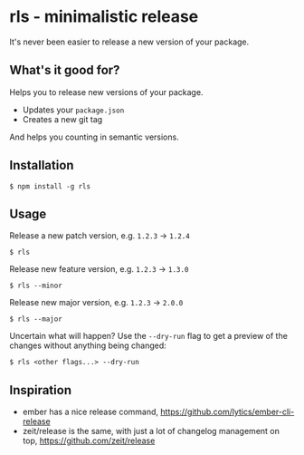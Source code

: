 # rls - minimalistic release

It's never been easier to release a new version of your package.

## What's it good for?

Helps you to release new versions of your package.

- Updates your `package.json`
- Creates a new git tag

And helps you counting in semantic versions.

## Installation

    $ npm install -g rls

## Usage

Release a new patch version, e.g. `1.2.3` -> `1.2.4`

    $ rls

Release new feature version, e.g. `1.2.3` -> `1.3.0`

    $ rls --minor

Release new major version, e.g. `1.2.3` -> `2.0.0`

    $ rls --major

Uncertain what will happen? Use the `--dry-run` flag to get a preview of the changes without anything being changed:

    $ rls <other flags...> --dry-run

## Inspiration

* ember has a nice release command, https://github.com/lytics/ember-cli-release
* zeit/release is the same, with just a lot of changelog management on top, https://github.com/zeit/release
